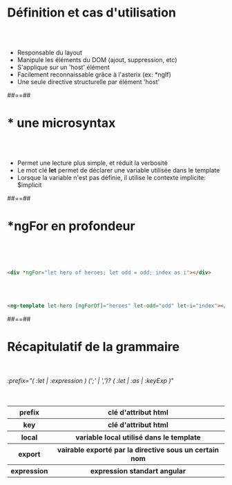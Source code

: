 <!-- .slide: class="sfeir-basic-slide" -->
# Définition et cas d'utilisation
<br><br>
- Responsable du layout
- Manipule les éléments du DOM (ajout, suppression, etc)
- S'applique sur un 'host' élément
- Facilement reconnaissable grâce à l'asterix (ex: *ngIf)
- Une seule directive structurelle par élément 'host'

##==##

<!-- .slide: class="sfeir-basic-slide" -->
# * une microsyntax
<br><br>
<ul>
    <li>Permet une lecture plus simple, et réduit la verbosité</li>
    <li>Le mot clé <strong>let</strong> permet de déclarer une variable utilisée dans le template</li>
    <li>Lorsque la variable n'est pas définie, il utilise le contexte implicite: $implicit</li>
</ul>

##==##

<!-- .slide: class="sfeir-basic-slide with-code" -->
# *ngFor en profondeur
<br><br><br>
```html
<div *ngFor="let hero of heroes; let odd = odd; index as i"></div>
```
<!-- .element: class="big-code" -->
<br><br>
```html
<ng-template let-hero [ngForOf]="heroes" let-odd="odd" let-i="index"></ng-template>
```
<!-- .element: class="big-code" -->

##==##

<!-- .slide: class="sfeir-basic-slide" -->

# Récapitulatif de la grammaire
<br><br>
<span class="bold important">*:prefix="( :let | :expression ) (';' | ',')? ( :let | :as | :keyExp )*"</span>
<br><br><br>
<table>
    <t-body>
        <tr>
            <th>prefix</th>
            <th>clé d'attribut html</th>
        </tr>
         <tr>
            <th>key</th>
            <th>clé d'attribut html</th>
        </tr>
         <tr>
            <th>local</th>
            <th>variable local utilisé dans le template</th>
        </tr>
         <tr>
            <th>export</th>
            <th>vairable exporté par la directive sous un certain nom</th>
        </tr>
         <tr>
            <th>expression</th>
            <th>expression standart angular</th>
        </tr>
    </t-body>
</table>
